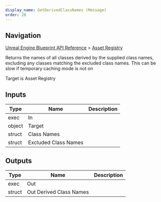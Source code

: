 ```yaml
---
display_name: GetDerivedClassNames (Message)
order: 28
---
```

## Navigation

[Unreal Engine Blueprint API Reference](https://dev.epicgames.com/documentation/en-us/unreal-engine/BlueprintAPI) > [Asset Registry](https://dev.epicgames.com/documentation/en-us/unreal-engine/BlueprintAPI/AssetRegistry)

Returns the names of all classes derived by the supplied class names, excluding any classes matching the excluded class names. This can be slow if temporary caching mode is not on

Target is Asset Registry

## Inputs

| Type | Name | Description |
| --- | --- | --- |
| exec | In |  |
| object | Target |  |
| struct | Class Names |  |
| struct | Excluded Class Names |  |

## Outputs

| Type | Name | Description |
| --- | --- | --- |
| exec | Out |  |
| struct | Out Derived Class Names |  |
